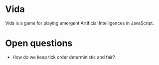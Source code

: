 # Vida

Vida is a game for playing emergent Artificial Intelligences in JavaScript.

# Open questions

- How do we keep tick order deterministic and fair?
